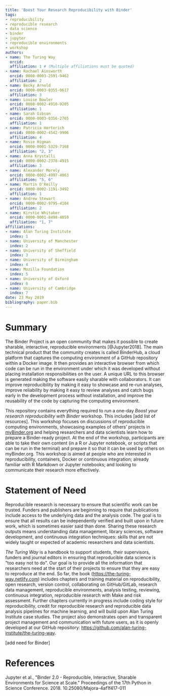 ```yaml
---
title: 'Boost Your Research Reproducibility with Binder'
tags:
- reproducibility
- reproducible research
- data science
- binder
- jupyter
- reproducible environments
- workshop
authors:
- name: The Turing Way
  orcid: 
  affiliation: 1 # (Multiple affiliations must be quoted)
- name: Rachael Ainsworth
  orcid: 0000-0003-2591-9462
  affiliation: 2
- name: Becky Arnold
  orcid: 0000-0003-0355-0617
  affiliation: 3
- name: Louise Bowler
  orcid: 0000-0002-4910-9205
  affiliation: 1
- name: Sarah Gibson
  orcid: 0000-0003-0356-2765
  affiliation: 1
- name: Patricia Herterich
  orcid: 0000-0002-4542-9906
  affiliation: 4
- name: Rosie Higman
  orcid: 0000-0001-5329-7168
  affiliation: "2, 3"
- name: Anna Krystalli
  orcid: 0000-0002-2378-4915
  affiliation: 3
- name: Alexander Morely
  orcid: 0000-0002-4997-4063
  affiliation: "5, 6"
- name: Martin O'Reilly
  orcid: 0000-0002-1191-3492
  affiliation: 1
- name: Andrew Stewart
  orcid: 0000-0002-9795-4104
  affiliation: 2
- name: Kirstie Whitaker
  orcid: 0000-0001-8498-4059
  affiliation: "1, 7"
affiliations:
- name: Alan Turing Institute 
  index: 1
- name: University of Manchester
  index: 2
- name: University of Sheffield
  index: 3
- name: University of Birmingham
  index: 4
- name: Mozilla Foundation
  index: 5
- name: University of Oxford
  index: 6
- name: University of Cambridge
  index: 7
date: 23 May 2019
bibliography: paper.bib
---
```


# Summary

The Binder Project is an open community that makes it possible to create sharable, interactive, reproducible environments [@Jupyter2018]. 
The main technical product that the community creates is called BinderHub, a cloud platform that captures the computing environment of a GitHub repository within a Docker image. 
It then provides an interactive browser from which code can be run in the environment under which it was developed without placing installation responsibilities on the user. 
A unique URL to this browser is generated making the software easily sharable with collaborators. 
It can improve reproducibility by making it easy to showcase and re-run analyses, improve reliability by making it easy to review analyses and catch bugs early in the development process without installation, and improve the reusability of the code by capturing the computing environment.

This repository contains everything required to run a one-day *Boost your research reproducibility with Binder* workshop. 
This includes [add list of resources].
This workshop focuses on discussions of reproducible computing environments, showcasing examples of others’ projects in [myBinder.org](https://mybinder.org/) and helping researchers and data scientists learn how to prepare a Binder-ready project.
At the end of the workshop, participants are able to take their own content (in a R or Jupyter notebook, or scripts that can be run in the terminal) and prepare it so that it can be used by others on myBinder.org.
This workshop is aimed at people who are interested in reproducibility, containers, Docker or continuous integration; already familiar with R Markdown or Jupyter notebooks; and looking to communicate their research more effectively.


# Statement of Need

Reproducible research is necessary to ensure that scientific work can be trusted. 
Funders and publishers are beginning to require that publications include access to the underlying data and the analysis code. 
The goal is to ensure that all results can be independently verified and built upon in future work, which is sometimes easier said than done. 
Sharing these research outputs means understanding data management, library sciences, software development, and continuous integration techniques: skills that are not widely taught or expected of academic researchers and data scientists. 

*The Turing Way* is a handbook to support students, their supervisors, funders and journal editors in ensuring that reproducible data science is "too easy not to do". 
Our goal is to provide all the information that researchers need at the start of their projects to ensure that they are easy to reproduce at the end. 
So far, the book (https://the-turing-way.netlify.com) includes chapters and training material on reproducibility, open research, version control, collaborating on GitHub/GitLab, research data management, reproducible environments, analysis testing, reviewing, continuous integration, reproducible research with Make and risk assessment. 
Further chapters currently in progress include coding style for reproducibility, credit for reproducible research and reproducible data analysis pipelines for machine learning, and will build upon Alan Turing Institute case studies. 
The project also demonstrates open and transparent project management and communication with future users, as it is openly developed at our GitHub repository: https://github.com/alan-turing-institute/the-turing-way. 

[add need for Binder]

# References

Jupyter et al., "Binder 2.0 - Reproducible, Interactive, Sharable Environments for Science at Scale." Proceedings of the 17th Python in Science Conference. 2018. 10.25080/Majora-4af1f417-011
